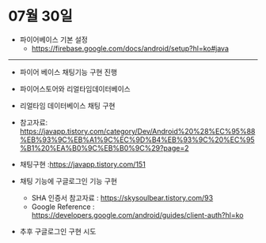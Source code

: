 # 07월 30일
- 파이어베이스 기본 설정
  - https://firebase.google.com/docs/android/setup?hl=ko#java
--- 


- 파이어 베이스 채팅기능 구현 진행
- 파이어스토어와 리얼타임데이터베이스 
- 리얼타임 데이터베이스 채팅 구현
- 참고자료: https://javapp.tistory.com/category/Dev/Android%20%28%EC%95%88%EB%93%9C%EB%A1%9C%EC%9D%B4%EB%93%9C%20%EC%95%B1%20%EA%B0%9C%EB%B0%9C%29?page=2
- 채팅구현 :https://javapp.tistory.com/151

- 채팅 기능에 구글로그인 기능 구현
  - SHA 인증서 참고자료 : https://skysoulbear.tistory.com/93
  - Google Reference : https://developers.google.com/android/guides/client-auth?hl=ko


- 추후 구글로그인 구현 시도
